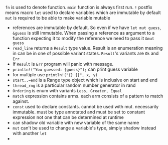 `fn` is used to denote function.
`main` function is always first run.
`!` postfix means macro
`let` used to declare variables which are immutable by default
`mut` is required to be able to make variable mutable
- references are immutable by default. So even if we have `let mut guess`,
`&guess` is still immutable. When passing a reference as argument to a function expecting it to modify the reference we need to pass it `&mut guess`
- `read_line` returns a `Result` type value. Result is an enumeration meaning in can be in one of possible variant states. `Result`'s variants are `Ok` and `Err`
- If `Result` is `Err` program will panic with message.
- `println!("You guessed: {guess}");` can print guess variable
- for multiple use `println!("{} {}", x, y)`
- `start..=end` is a Range type object which is inclusive on start and end
- `thread_rng` is a particular random number generator in rand
- `Ordering` is enum with variants `Less, Greater, Equal`
- `match` expression contains arms. each arm consists of a pattern to match against.
- `const` used to declare constants. cannot be used with mut. necessarily immutable. must be type annotated and must be set to constant expression not one that can be determined at runtime
- can shadow old variable with new variable of the same name
- `mut` can't be used to change a variable's type, simply shadow instead with another `let`
- 

